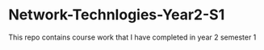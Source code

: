 # Network-Technlogies-Year2-S1
This repo contains course work that I have completed in year 2 semester 1

